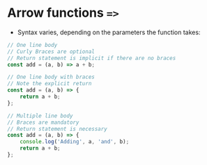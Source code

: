# Arrow functions `=>`

* Syntax varies, depending on the parameters the function takes:

```js
// One line body
// Curly Braces are optional
// Return statement is implicit if there are no braces
const add = (a, b) => a + b;

// One line body with braces
// Note the explicit return
const add = (a, b) => {
    return a + b;
};

// Multiple line body
// Braces are mandatory
// Return statement is necessary
const add = (a, b) => {
    console.log('Adding', a, 'and', b);
    return a + b;
};
```
